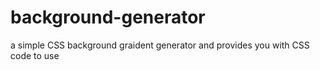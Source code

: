# background-generator
[link to site]:https://eugene3231.github.io/background-generator
 a simple CSS background graident generator and provides you with CSS code to use
